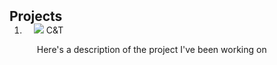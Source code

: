 <h2 id="publications" style="margin: 2px 0px -15px;"> Projects <temp style="font-size:15px;"></h2>

<div class="publications">
<ol class="bibliography">

<li>
<div class="pub-row">
  <div class="col-sm-3 abbr" style="position: relative;padding-right: 15px;padding-left: 15px;">
    <img src="https://raw.githubusercontent.com/cjacks04/cjacks04.github.io/main/assets/img/zooniverse.png">
            <abbr class="badge">C&T</abbr>
  </div>
  <div class="col-sm-9" style="position: relative;padding-right: 15px;padding-left: 20px;">
      <p>Here's a description of the project I've been working on</p>
    </div>

  </div>
</li>

</ol>
</div>
